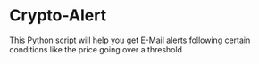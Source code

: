 # Crypto-Alert
This Python script will help you get E-Mail alerts following certain conditions like the price going over a threshold
